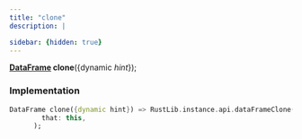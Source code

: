 ```yaml
---
title: "clone"
description: |

sidebar: {hidden: true}
---
```

<span class="dart-code"><strong>[DataFrame] clone</strong>({<span class="nobr">dynamic <i>hint</i></span>});</span>


### Implementation
```dart
DataFrame clone({dynamic hint}) => RustLib.instance.api.dataFrameClone(
        that: this,
      );
```

[DataFrame]: /reference/classes/dataframe
[dynamic]: #